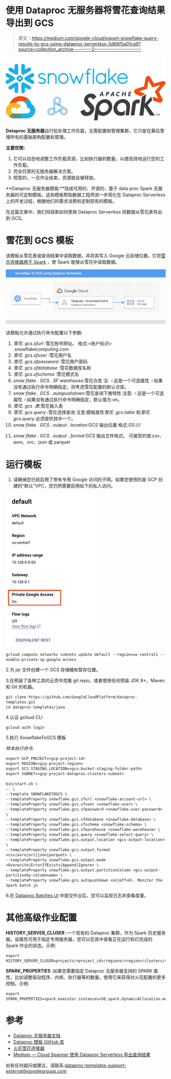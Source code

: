 # 使用 Dataproc 无服务器将雪花查询结果导出到 GCS

> 原文：<https://medium.com/google-cloud/export-snowflake-query-results-to-gcs-using-dataproc-serverless-3d68f5a01ca9?source=collection_archive---------2----------------------->

![](img/85695af0b8b993e6ce4c749b260179d1.png)

**Dataproc 无服务器**运行批处理工作负载，无需配置和管理集群。它只是在幕后管理所有的基础架构配置和管理。

**主要优势:**

1.  它可以动态地调整工作负载资源，比如执行器的数量，以便高效地运行您的工作负载。
2.  完全托管的无服务器解决方案。
3.  短暂的，一旦作业结束，资源就会被释放。

**Dataproc 无服务器模板:**现成可用的、开源的、基于 data proc Spark 无服务器的可定制模板。这些模板帮助数据工程师进一步简化在 Dataproc Serverless 上的开发过程，根据他们的需求消费和定制现有的模板。

在这篇文章中，我们将探索如何使用 Dataproc Serverless 将数据从雪花表导出到 GCS。

# 雪花到 GCS 模板

该模板从雪花表或查询结果中读取数据，并将其写入 Google 云存储位置。它将[雪花连接器用于 Spark](https://docs.snowflake.com/en/user-guide/spark-connector.html#snowflake-connector-for-spark) ，使 Spark 能够从雪花中读取数据。

![](img/254227a5c956a2b15ebb5146641b8375.png)

该模板允许通过执行命令配置以下参数:

1.  *雪花. gcs.sfurl* :雪花账号网址。
    格式:<账户标识> .snowflakecomputing.com
2.  *雪花. gcs.sfuser* :雪花用户名
3.  *雪花. gcs.sfpassword* :雪花用户密码
4.  *雪花. gcs.sfdatabase* :雪花数据库名称
5.  *雪花. gcs.sfschema* :雪花模式名
6.  *snow flake . GCS . SF warehouse*:雪花仓库
    注:
    ♀这是一个可选属性
    ♀如果没有通过执行命令明确指定，则考虑雪花配置的默认仓库。
7.  *snow flake . GCS . autopushdown*:雪花查询下推特性
    注意:
    ♀这是一个可选属性
    ♀如果没有通过执行命令明确指定，默认值为 on。
8.  *雪花. gcs .表*:雪花输入表
9.  *雪花. gcs.query* :雪花选择查询
    注意:模板属性*雪花. gcs.table* 和*雪花. gcs.query* 必须提供其中一个。
10.  *snow flake . GCS . output . location*:GCS 输出位置
    格式:GS://<bucket-name>/<dir>
11.  *snow flake . GCS . output . format*:GCS 输出文件格式。
    可接受的值:csv、avro、orc、json 或 parquet

# 运行模板

1.  请确保您已经启用了带有专用 Google 访问的子网。如果您使用的是 GCP 创建的“默认”VPC，您仍然需要启用如下的私人访问。

![](img/11788f19a5b5cad0a91cf467b5655a6d.png)

```
gcloud compute networks subnets update default --region=us-central1 --enable-private-ip-google-access
```

2.为 jar 文件创建一个 GCS 存储桶和暂存位置。

3.在预装了各种工具的云壳中克隆 git repo。或者使用任何预装 JDK 8+，Maven 和 Git 的机器。

```
git clone https://github.com/GoogleCloudPlatform/dataproc-templates.git
cd dataproc-templates/java
```

4.认证 gcloud CLI

```
gcloud auth login
```

5.执行 SnowflakeToGCS 模板

*样本执行命令:*

```
export GCP_PROJECT=<gcp-project-id>
export REGION=<gcp-project-region>
export GCS_STAGING_LOCATION=<gcs-bucket-staging-folder-path>
export SUBNET=<gcp-project-dataproc-clusters-subnet>

bin/start.sh \
-- \
--template SNOWFLAKETOGCS \
--templateProperty snowflake.gcs.sfurl <snowflake-account-url> \
--templateProperty snowflake.gcs.sfuser <snowflake-user> \
--templateProperty snowflake.gcs.sfpassword <snowflake-user-password> \
--templateProperty snowflake.gcs.sfdatabase <snowflake-database> \
--templateProperty snowflake.gcs.sfschema <snowflake-schema> \
--templateProperty snowflake.gcs.sfwarehouse <snowflake-warehouse> \
--templateProperty snowflake.gcs.query <snowflake-select-query> \
--templateProperty snowflake.gcs.output.location <gcs-output-location> \
--templateProperty snowflake.gcs.output.format <csv|avro|orc|json|parquet> \
--templateProperty snowflake.gcs.output.mode <Overwrite|ErrorIfExists|Append|Ignore> \
--templateProperty snowflake.gcs.output.partitionColumn <gcs-output-partitionby-columnname> \
--templateProperty snowflake.gcs.autopushdown <on|off>6\. Monitor the Spark batch jo
```

6.在 [Dataproc Batches UI](https://console.cloud.google.com/dataproc/batches) 中提交作业后，您可以监视日志并查看度量。

# 其他高级作业配置

**HISTORY_SERVER_CLUSER** :一个现有的 Dataproc 集群，作为 Spark 历史服务器。该属性可用于指定专用服务器，您可以在其中查看正在运行和已完成的 Spark 作业的状态。示例:

```
export HISTORY_SERVER_CLUSER=projects/<project_id>/regions/<region>/clusters/<cluster_name>
```

**SPARK_PROPERTIES** :如果您需要指定 Dataproc 无服务器支持的 SPARK 属性，比如调整驱动程序、内核、执行器等的数量。使用它来获得对火花配置的更多控制。示例:

```
export SPARK_PROPERTIES=spark.executor.instances=50,spark.dynamicAllocation.maxExecutors=200
```

# 参考

*   [Dataproc 无服务器文档](https://cloud.google.com/dataproc-serverless/docs/overview)
*   [Dataproc 模板 GitHub 库](https://github.com/GoogleCloudPlatform/dataproc-templates)
*   [火花雪花连接器](http://docs.snowflake.com/en/user-guide/spark-connector.html#snowflake-connector-for-spark)
*   [Medium — Cloud Spanner 使用 Dataproc Serverless 导出查询结果](/google-cloud/cloud-spanner-export-query-results-using-dataproc-serverless-6f2f65b583a4)

如有任何疑问或建议，请联系:dataproc-templates-support-external@googlegroups.com